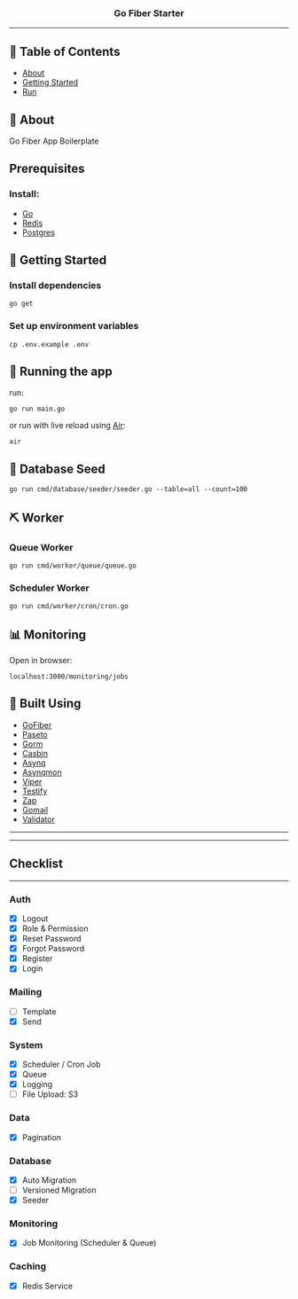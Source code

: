 <h3 align="center">Go Fiber Starter</h3>

---

## 📝 Table of Contents

- [About](#about)
- [Getting Started](#getting_started)
- [Run](#run)

## 🧐 About <a name = "about"></a>

Go Fiber App Boilerplate

## Prerequisites

### Install:

- [Go](https://go.dev/)
- [Redis](https://redis.io/)
- [Postgres](https://www.postgresql.org/)

## 🏁 Getting Started <a name = "getting_started"></a>

### Install dependencies

```
go get
```

### Set up environment variables

```
cp .env.example .env
```

## 🔧 Running the app <a name = "run"></a>

run:

```
go run main.go
```

or run with live reload using [Air](https://github.com/air-verse/air):

```
air
```

## 🌱 Database Seed

```
go run cmd/database/seeder/seeder.go --table=all --count=100
```

## ⛏️ Worker

### Queue Worker

```
go run cmd/worker/queue/queue.go
```

### Scheduler Worker

```
go run cmd/worker/cron/cron.go
```

## 📊 Monitoring

Open in browser:

```
localhost:3000/monitoring/jobs
```

## 🍃 Built Using <a name = "built_using"></a>

- [GoFiber](https://gofiber.io/)
- [Paseto](https://paseto.io/)
- [Gorm](https://gorm.io/)
- [Casbin](https://casbin.org/)
- [Asynq](https://github.com/hibiken/asynq)
- [Asynqmon](https://github.com/hibiken/asynqmon)
- [Viper](https://github.com/spf13/viper)
- [Testify](https://github.com/stretchr/testify)
- [Zap](https://github.com/uber-go/zap)
- [Gomail](https://github.com/go-gomail/gomail)
- [Validator](https://github.com/go-playground/validator)

---

---

## Checklist

---

### Auth

- [x] Logout
- [x] Role & Permission
- [x] Reset Password
- [x] Forgot Password
- [x] Register
- [x] Login

### Mailing

- [ ] Template
- [x] Send

### System

- [x] Scheduler / Cron Job
- [x] Queue
- [x] Logging
- [ ] File Upload: S3

### Data

- [x] Pagination

### Database

- [x] Auto Migration
- [ ] Versioned Migration
- [x] Seeder

### Monitoring

- [x] Job Monitoring (Scheduler & Queue)

### Caching

- [x] Redis Service
